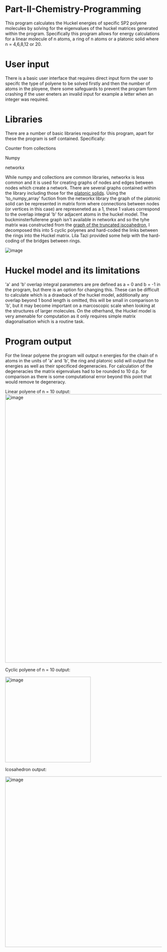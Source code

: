 # Part-II-Chemistry-Programming
This program calculates the Huckel energies of specific SP2 polyene molecules by solving for the eigenvalues of the huckel matrices generated within the program.
Specifically this program allows for energy calculations for a linear molecule of n atoms, a ring of n atoms or a platonic solid where n = 4,6,8,12 or 20.

# User input
There is a basic user interface that requires direct input form the user to specifc the type of polyene to be solved firstly and then the number of atoms in the ployene, there some safeguards to prevent the program form crashing if the user eneters an invalid input for example a letter when an integer was required.

# Libraries 
There are a number of basic libraries required for this program, apart for these the program is self contained. Specifically:

Counter from collections

Numpy

networkx

While numpy and collections are common libraries, networkx is less common and it is used for creating graphs of nodes and edges between nodes which create a network. There are several graphs contained within the library including those for the [platonic solids](https://networkx.org/documentation/stable/reference/generated/networkx.generators.small.icosahedral_graph.html). Using the 'to_numpy_array' fuction from the networkx library the graph of the platonic solid can be represented in matrix form where connections between nodes (or vertices in this case) are represeneted as a 1, these 1 values correspond to the overlap integral 'b' for adjacent atoms in the huckel model. The buckminsterfullerene graph isn't available in networkx and so the tyhe matrix was constructed from the [graph of the truncated iscoahedron](https://en.wikipedia.org/wiki/Truncated_icosahedron), I decomposed this into 5 cyclic polyenes and hard-coded the links between the rings into the Huckel matrix. Lila Tazi provided some help with the hard-coding of the bridges between rings.

![image](https://github.com/user-attachments/assets/a0647916-6a3f-4aea-aa56-c9e2c4ce6e7e)


# Huckel model and its limitations

'a' and 'b' overlap integral parameters are pre defined as a = 0 and b = -1 in the program, but there is an option for changing this. These can be difficult to calculate which is a drawback of the huckel model, additionally any overlap beyond 1 bond length is omitted, this will be small in comparison to 'b', but it may become important on a marcoscopic scale when looking at the structures of larger molecules. On the otherhand, the Huckel model is very amenable for computation as it only requires simple matrix diagonalisation which is a routine task.

# Program output
For the linear polyene the program will output n energies for the chain of n atoms in the units of 'a' and 'b', the ring and platonic solid will output the energies as well as their specificed degeneracies. For calculation of the degeneracies the matrix eigenvalues had to be rounded to 10 d.p. for comparison as there is some computational error beyond this point that would remove te degeneracy.

Linear polyene of n = 10 output:
<img width="862" alt="image" src="https://github.com/user-attachments/assets/1e01da58-2f73-4fc6-9b00-99795359a49a" />

Cyclic polyene of n = 10 output:

<img width="275" alt="image" src="https://github.com/user-attachments/assets/a07931b1-1bb2-4f57-b652-5dec9370c27d" />

Icosahedron output:

<img width="548" alt="image" src="https://github.com/user-attachments/assets/3fb6e4e4-93ba-4bb7-ad9b-8e6ab159a4cd" />


